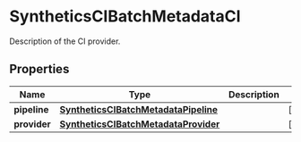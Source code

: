 # SyntheticsCIBatchMetadataCI

Description of the CI provider.

## Properties

| Name         | Type                                                                          | Description | Notes      |
| ------------ | ----------------------------------------------------------------------------- | ----------- | ---------- |
| **pipeline** | [**SyntheticsCIBatchMetadataPipeline**](SyntheticsCIBatchMetadataPipeline.md) |             | [optional] |
| **provider** | [**SyntheticsCIBatchMetadataProvider**](SyntheticsCIBatchMetadataProvider.md) |             | [optional] |
